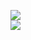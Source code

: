 [![](https://img.shields.io/badge/Made%20With-Github%20Spray-lightgrey.svg?style=for-the-badge&logo=github)](https://github.com/Annihil/github-spray#7304)  
[![](https://i.imgur.com/2DrTn0Z.gif)](https://github.com/Annihil/github-spray)